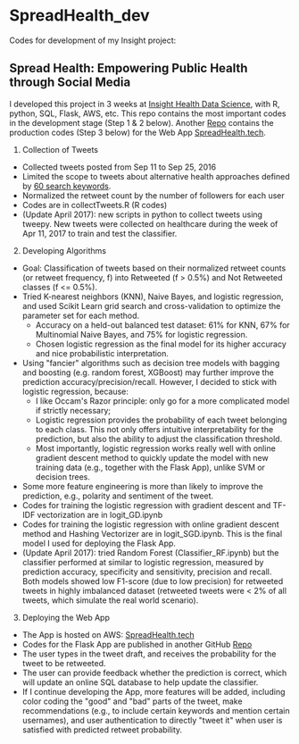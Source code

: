 # SpreadHealth_dev
Codes for development of my Insight project:
## Spread Health: Empowering Public Health through Social Media

I developed this project in 3 weeks at [Insight Health Data Science](http://insighthealthdata.com), with R, python, SQL, Flask, AWS, etc. 
This repo contains the most important codes in the development stage (Step 1 & 2 below). Another [Repo](https://github.com/zweinstein/SpreadHealth) contains the production codes (Step 3 below) for the Web App [SpreadHealth.tech](http://www.spreadhealth.tech).

1. Collection of Tweets
  * Collected tweets posted from Sep 11 to Sep 25, 2016
  * Limited the scope to tweets about alternative health approaches defined by [60 search keywords](https://github.com/zweinstein/D_I/blob/gh-pages/keywords.txt).
  * Normalized the retweet count by the number of followers for each user
  * Codes are in collectTweets.R (R codes)
  * (Update April 2017): new scripts in python to collect tweets using tweepy. New tweets were collected on healthcare during the week of Apr 11, 2017 to train and test the classifier.
 
2. Developing Algorithms
  * Goal: Classification of tweets based on their normalized retweet counts (or retweet frequency, f) into Retweeted (f > 0.5%) and Not Retweeted classes (f <= 0.5%).
  * Tried K-nearest neighbors (KNN), Naive Bayes, and logistic regression, and used Scikit Learn grid search and cross-validation to optimize the parameter set for each method. 
    - Accuracy on a held-out balanced test dataset: 61% for KNN, 67% for Multinomial Naive Bayes, and 75% for logistic regression.
    - Chosen logistic regression as the final model for its higher accuracy and nice probabilistic interpretation.
  * Using "fancier" algorithms such as decision tree models with bagging and boosting (e.g. random forest, XGBoost) may further improve the prediction accuracy/precision/recall. However, I decided to stick with logistic regression, because:
    - I like Occam's Razor principle: only go for a more complicated model if strictly necessary;
    - Logistic regression provides the probability of each tweet belonging to each class. This not only offers intuitive interpretability for the prediction, but also the ability to adjust the classification threshold.
    - Most importantly, logistic regression works really well with online gradient descent method to quickly update the model with new training data (e.g., together with the Flask App), unlike SVM or decision trees.
  * Some more feature engineering is more than likely to improve the prediction, e.g., polarity and sentiment of the tweet.
  * Codes for training the logistic regression with gradient descent and TF-IDF vectorization are in logit_GD.ipynb 
  * Codes for training the logistic regression with online gradient descent method and Hashing Vectorizer are in logit_SGD.ipynb. This is the final model I used for deploying the Flask App.     
  * (Update April 2017): tried Random Forest (Classifier_RF.ipynb) but the classifier performed at similar to logistic regression, measured by prediction accuracy, specificity and sensitivity, precision and recall. Both models showed low F1-score (due to low precision) for retweeted tweets in highly imbalanced dataset (retweeted tweets were < 2% of all tweets, which simulate the real world scenario). 

3. Deploying the Web App
  * The App is hosted on AWS: [SpreadHealth.tech](spreadhealth.tech)
  * Codes for the Flask App are published in another GitHub [Repo](https://github.com/zweinstein/SpreadHealth)
  * The user types in the tweet draft, and receives the probability for the tweet to be retweeted.
  * The user can provide feedback whether the prediction is correct, which will update an online SQL database to help update the classifier. 
  * If I continue developing the App, more features will be added, including color coding the "good" and "bad" parts of the tweet, make recommendations (e.g., to include certain keywords and mention certain usernames), and user authentication to directly "tweet it" when user is satisfied with predicted retweet probability.
  
  
